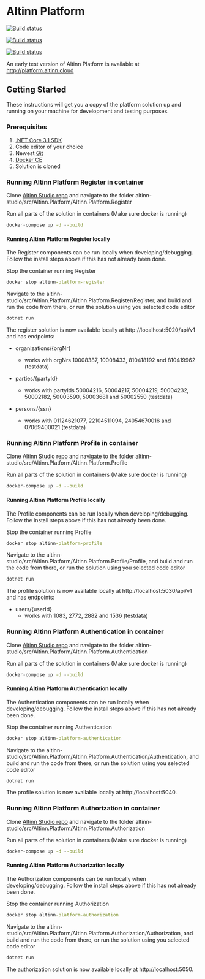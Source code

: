 # Altinn Platform

[![Build status](https://dev.azure.com/brreg/altinn-studio/_apis/build/status/altinn-platform/altinn-register-master)](https://dev.azure.com/brreg/altinn-studio/_build/latest?definitionId=35)

[![Build status](https://dev.azure.com/brreg/altinn-studio/_apis/build/status/altinn-platform/altinn-storage-master)](https://dev.azure.com/brreg/altinn-studio/_build/latest?definitionId=30)

[![Build status](https://dev.azure.com/brreg/altinn-studio/_apis/build/status/altinn-platform/altinn-profile-master)](https://dev.azure.com/brreg/altinn-studio/_build/latest?definitionId=38)

An early test version of Altinn Platform is available at http://platform.altinn.cloud

## Getting Started

These instructions will get you a copy of the platform solution up and running on your machine for development and testing purposes.

### Prerequisites

1. [.NET Core 3.1 SDK](https://dotnet.microsoft.com/download/dotnet-core/3.1)
2. Code editor of your choice
3. Newest [Git](https://git-scm.com/downloads)
4. [Docker CE](https://www.docker.com/get-docker)
5. Solution is cloned

### Running Altinn Platform Register in container

Clone [Altinn Studio repo](https://github.com/Altinn/altinn-studio) and navigate to the folder altinn-studio/src/Altinn.Platform/Altinn.Platform.Register

Run all parts of the solution in containers (Make sure docker is running)

```cmd
docker-compose up -d --build
```

#### Running Altinn Platform Register locally

The Register components can be run locally when developing/debugging. Follow the install steps above if this has not already been done.

Stop the container running Register

```cmd
docker stop altinn-platform-register
```

Navigate to the altinn-studio/src/Altinn.Platform/Altinn.Platform.Register/Register, and build and run the code from there, or run the solution using you selected code editor

```cmd
dotnet run
```

The register solution is now available locally at http://localhost:5020/api/v1 and has endpoints:

- organizations/{orgNr}
  - works with orgNrs 10008387, 10008433, 810418192 and 810419962 (testdata)

- parties/{partyId}
  - works with partyIds 50004216, 50004217, 50004219, 50004232, 50002182, 50003590, 50003681 and 50002550 (testdata)

- persons/{ssn}
  - works with 01124621077, 22104511094, 24054670016 and 07069400021 (testdata)

### Running Altinn Platform Profile in container

Clone [Altinn Studio repo](https://github.com/Altinn/altinn-studio) and navigate to the folder altinn-studio/src/Altinn.Platform/Altinn.Platform.Profile

Run all parts of the solution in containers (Make sure docker is running)

```cmd
docker-compose up -d --build
```

#### Running Altinn Platform Profile locally

The Profile components can be run locally when developing/debugging. Follow the install steps above if this has not already been done.

Stop the container running Profile

```cmd
docker stop altinn-platform-profile
```

Navigate to the altinn-studio/src/Altinn.Platform/Altinn.Platform.Profile/Profile, and build and run the code from there, or run the solution using you selected code editor

```cmd
dotnet run
```

The profile solution is now available locally at http://localhost:5030/api/v1 and has endpoints:

- users/{userId}
  - works with 1083, 2772, 2882 and 1536 (testdata)

### Running Altinn Platform Authentication in container

Clone [Altinn Studio repo](https://github.com/Altinn/altinn-studio) and navigate to the folder altinn-studio/src/Altinn.Platform/Altinn.Platform.Authentication

Run all parts of the solution in containers (Make sure docker is running)

```cmd
docker-compose up -d --build
```

#### Running Altinn Platform Authentication locally

The Authentication components can be run locally when developing/debugging. Follow the install steps above if this has not already been done.

Stop the container running Authentication

```cmd
docker stop altinn-platform-authentication
```

Navigate to the altinn-studio/src/Altinn.Platform/Altinn.Platform.Authentication/Authentication, and build and run the code from there, or run the solution using you selected code editor

```cmd
dotnet run
```

The profile solution is now available locally at http://localhost:5040.

### Running Altinn Platform Authorization in container

Clone [Altinn Studio repo](https://github.com/Altinn/altinn-studio) and navigate to the folder altinn-studio/src/Altinn.Platform/Altinn.Platform.Authorization

Run all parts of the solution in containers (Make sure docker is running)

```cmd
docker-compose up -d --build
```

#### Running Altinn Platform Authorization locally

The Authorization components can be run locally when developing/debugging. Follow the install steps above if this has not already been done.

Stop the container running Authorization

```cmd
docker stop altinn-platform-authorization
```

Navigate to the altinn-studio/src/Altinn.Platform/Altinn.Platform.Authorization/Authorization, and build and run the code from there, or run the solution using you selected code editor

```cmd
dotnet run
```

The authorization solution is now available locally at http://localhost:5050.
